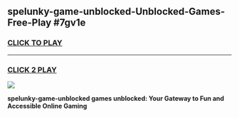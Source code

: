 
## spelunky-game-unblocked-Unblocked-Games-Free-Play #7gv1e
<h3>
<a href="https://us.freeplayer.one?title=spelunky-game-unblocked&ref=9M">CLICK TO PLAY</a></h3>
<hr>

<h3>
<a href="https://us.freeplayer.one?title=spelunky-game-unblocked&ref=9M">CLICK 2 PLAY</a>
  
</h3>

<a href="https://us.freeplayer.one?title=spelunky-game-unblocked&ref=9M"><img src="https://clearcache.store/games.png"></a>


**spelunky-game-unblocked games unblocked: Your Gateway to Fun and Accessible Online Gaming**
